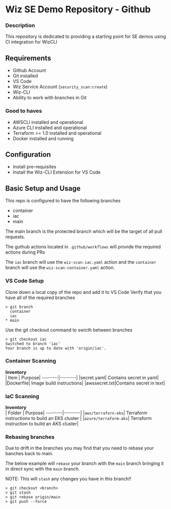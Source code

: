 # Wiz SE Demo Repository - Github

### Description
This repository is dedicated to providing a starting point for SE demos using CI integration for WizCLI

## Requirements

* Github Account
* Git installed
* VS Code
* Wiz Service Account (`security_scan:create`)
* Wiz-CLI
* Ability to work with branches in Git

### Good to haves

* AWSCLI installed and operational
* Azure CLI installed and operational
* Terraform >= 1.0 installed and operational
* Docker installed and running

## Configuration

* Install pre-requisites
* Install the Wiz-CLI Extension for VS Code

## Basic Setup and Usage

This repo is configured to have the following branches

* container
* iac
* main

The main branch is the protected branch which will be the target of all pull requests.

The guthub actions located in `.github/workflows` will provide the required actions during PRs

The `iac` branch will use the `wiz-scan-iac.yaml` action and the `container` branch will use the `wiz-scan-container.yaml` action.

### VS Code Setup

Clone down a local copy of the repo and add it to VS Code
Verify that you have all of the required branches
```
> git branch
  container
  iac
* main
```
Use the git checkout command to swicth between branches
```
> git checkout iac
Switched to branch 'iac'
Your branch is up to date with 'origin/iac'.
```
### Container Scanning

<b>Inventory</b></br>
| Item | Purpose|
--------|--------|
|secret.yaml| Contains secret in yaml|
|Dockerfile| Image build instructions|
|awssecret.txt|Contains secret in text|

### IaC Scanning

<b>Inventory</b></br>
| Folder | Purpose|
--------|--------|
|`aws/terraforn-eks`| Terraform instructions to build an EKS cluster |
|`azure/terraform-aks`| Terraform instruction to build an AKS cluster|

### Rebasing branches

Due to drift in the branches you may find that you need to rebase your banches back to main.

The below example will `rebase` your branch with the `main` branch bringing it in direct sync with the `main` branch.

NOTE: This will `stash` any changes you have in this branch!!

```
> git checkout <branch>
> git stash
> git rebase origin/main
> git push --force
```
